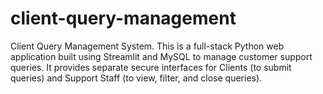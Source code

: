 # client-query-management
 Client Query Management System. This is a full-stack Python web application built using Streamlit and MySQL to manage customer support queries. It provides separate secure interfaces for Clients (to submit queries) and Support Staff (to view, filter, and close queries).
